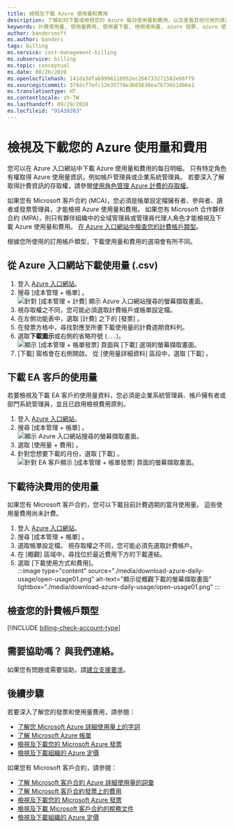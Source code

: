 ```yaml
---
title: 檢視及下載 Azure 使用量和費用
description: 了解如何下載或檢視您的 Azure 每日使用量和費用，以及查看其他可用的資源。
keywords: 計費使用量, 使用量費用, 使用量下載, 檢視使用量, azure 發票, azure 使用量
author: bandersmsft
ms.author: banders
tags: billing
ms.service: cost-management-billing
ms.subservice: billing
ms.topic: conceptual
ms.date: 08/20/2020
ms.openlocfilehash: 141da3dfab9996110952ec266733271582e66ff9
ms.sourcegitcommit: 3792cf7efc12e357f0e3b65638ea7673651db6e1
ms.translationtype: HT
ms.contentlocale: zh-TW
ms.lasthandoff: 09/29/2020
ms.locfileid: "91439203"
---
```

# <a name="view-and-download-your-azure-usage-and-charges"></a>檢視及下載您的 Azure 使用量和費用

您可以在 Azure 入口網站中下載 Azure 使用量和費用的每日明細。 只有特定角色有權取得 Azure 使用量資訊，例如帳戶管理員或企業系統管理員。 若要深入了解取得計費資訊的存取權，請參閱[使用角色管理 Azure 計費的存取權](../manage/manage-billing-access.md)。

如果您有 Microsoft 客戶合約 (MCA)，您必須是帳單設定檔擁有者、參與者、讀者或發票管理員，才能檢視 Azure 使用量和費用。  如果您有 Microsoft 合作夥伴合約 (MPA)，則只有夥伴組織中的全域管理員或管理員代理人角色才能檢視及下載 Azure 使用量和費用。 [在 Azure 入口網站中檢查您的計費帳戶類型](#check-your-billing-account-type)。

根據您所使用的訂用帳戶類型，下載使用量和費用的選項會有所不同。

## <a name="download-usage-from-the-azure-portal-csv"></a>從 Azure 入口網站下載使用量 (.csv)

1. 登入 [Azure 入口網站](https://portal.azure.com)。
1. 搜尋 [成本管理 + 帳單]  。  
    ![針對 [成本管理 + 計費] 顯示 Azure 入口網站搜尋的螢幕擷取畫面。](./media/download-azure-daily-usage/portal-cm-billing-search.png)
1. 視存取權之不同，您可能必須選取計費帳戶或帳單設定檔。
1. 在左側功能表中，選取 [計費]  之下的 [發票]  。
1. 在發票方格中，尋找對應至所要下載使用量的計費週期資料列。
1. 選取**下載圖示**或右側的省略符號 (`...`)。  
  ![顯示 [成本管理 + 帳單發票] 頁面與 [下載] 選項的螢幕擷取畫面。](./media/download-azure-daily-usage/download-usage-others.png)  
1. [下載] 窗格會在右側開啟。 從 [使用量詳細資料]  區段中，選取 [下載]  。  

## <a name="download-usage-for-ea-customers"></a>下載 EA 客戶的使用量

若要檢視及下載 EA 客戶的使用量資料，您必須是企業系統管理員、帳戶擁有者或部門系統管理員，並且已啟用檢視費用原則。

1. 登入 [Azure 入口網站](https://portal.azure.com)。
1. 搜尋 [成本管理 + 帳單]  。  
    ![顯示 Azure 入口網站搜尋的螢幕擷取畫面。](./media/download-azure-daily-usage/portal-cm-billing-search.png)
1. 選取 [使用量 + 費用]  。
1. 針對您想要下載的月份，選取 [下載]  。  
    ![針對 EA 客戶顯示 [成本管理 + 帳單發票] 頁面的螢幕擷取畫面。](./media/download-azure-daily-usage/download-usage-ea.png)

## <a name="download-usage-for-pending-charges"></a>下載待決費用的使用量

如果您有 Microsoft 客戶合約，您可以下載目前計費週期的當月使用量。 這些使用量費用尚未計費。

1. 登入 [Azure 入口網站](https://portal.azure.com)。
2. 搜尋 [成本管理 + 帳單]  。
3. 選取帳單設定檔。 視存取權之不同，您可能必須先選取計費帳戶。
4. 在 [概觀] 區域中，尋找位於最近費用下方的下載連結。
5. 選取 [下載使用方式和費用]。  
    :::image type="content" source="./media/download-azure-daily-usage/open-usage01.png" alt-text="顯示從概觀下載的螢幕擷取畫面" lightbox="./media/download-azure-daily-usage/open-usage01.png" :::

## <a name="check-your-billing-account-type"></a>檢查您的計費帳戶類型
[!INCLUDE [billing-check-account-type](../../../includes/billing-check-account-type.md)]

## <a name="need-help-contact-us"></a>需要協助嗎？ 與我們連絡。

如果您有問題或需要協助，請[建立支援要求](https://go.microsoft.com/fwlink/?linkid=2083458)。

## <a name="next-steps"></a>後續步驟

若要深入了解您的發票和使用量費用，請參閱：

- [了解您 Microsoft Azure 詳細使用量上的字詞](understand-usage.md)
- [了解 Microsoft Azure 帳單](review-individual-bill.md)
- [檢視及下載您的 Microsoft Azure 發票](download-azure-invoice.md)
- [檢視及下載組織的 Azure 定價](../manage/ea-pricing.md)

如果您有 Microsoft 客戶合約，請參閱：

- [了解 Microsoft 客戶合約 Azure 詳細使用量的詞彙](mca-understand-your-usage.md)
- [了解 Microsoft 客戶合約發票上的費用](review-customer-agreement-bill.md)
- [檢視及下載您的 Microsoft Azure 發票](download-azure-invoice.md)
- [檢視及下載 Microsoft 客戶合約的稅務文件](mca-download-tax-document.md)
- [檢視及下載組織的 Azure 定價](../manage/ea-pricing.md)
